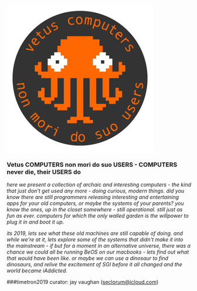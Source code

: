 
[logojv]:https://raw.githubusercontent.com/seclorum/timetron2019/master/Logo/pngs/LogoJV_BO_4.png "jv logo"
[flyer]:https://github.com/seclorum/timetron2019/raw/master/flyer.jpg "timetron2019 interactive computing exhibit, shop subotron MQ Vienna"
[shopsubotron]: https://subotron.com/wp-content/themes/subotron1202/images/subotron_logo-2017.png "Shop Subotron"

![logojv][logojv]

### Vetus COMPUTERS non mori do suo USERS - COMPUTERS never die, their USERS do


*here we present a collection of archaic and interesting computers - the kind that just don't get used any more - doing curious, modern things.  did you know there are still programmers releasing interesting and entertaining apps for your old computers, or maybe the systems of your parents?  you know the ones, up in the closet somewhere - still operational.  still just as fun as ever.  computers for which the only walled garden is the willpower to plug it in and boot it up.*  

*its 2019, lets see what these old machines are still capable of doing.  and while we're at it, lets explore some of the systems that didn't make it into the mainstream - if but for a moment in an alternative universe, there was a chance we could all be running BeOS on our macbooks - lets find out what that would have been like.  or maybe we can use a dinosaur to find dinosaurs, and relive the excitement of SGI before it all changed and the world became iAddicted.*



###timetron2019 curator: 
jay vaughan (seclorum@icloud.com)

